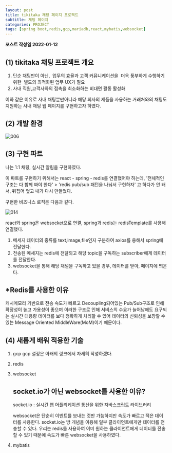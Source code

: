 ```yaml
---
layout: post
title: tikitaka 채팅 페이지 프로젝트
subtitle: 채팅 페이지 
categories: PROJECT
tags: [spring boot,redis,gcp,mariadb,react,mybatis,websocket]
---
```


**포스트 작성일 2022-01-12**  

## (1) tikitaka 채팅 프로젝트 개요
1. 단순 채팅만이 아닌,  업무의 효율과 고객 커뮤니케이션을  더욱 풍부하게 수행하기 위한  별도의 최적화된 업무 UX가 필요
2. 사내 직원,고객사와의 접촉을 최소화하는 비대면 활동 활성화

이와 같은 이유로 사내 채팅뿐만아니라 해당 회사의 제품을 사용하는 거래처와의 채팅도 지원하는 사내 채팅 웹 페이지를 구현하고자 하였다.


## (2) 개발 환경
![006](https://user-images.githubusercontent.com/83413364/149081951-15a47b5c-e6a7-4ad8-bbca-19aa441d5e64.jpg)



## (3) 구현 파트 
나는 1:1 채팅, 실시간 알림을 구현하였다.

이 파트를 구현하기 위해서는 react - spring - redis를 연결했어야 하는데, '전체적인 구조는 다 함께 짜야 한다' > 'redis pub/sub 패턴을 나눠서 구현하자' 고 하다가 안 돼서, 뒤집어 엎고 내가 다시 만들었다.

구현한 비즈니스 로직은 다음과 같다.

![014](https://user-images.githubusercontent.com/83413364/149083314-faf4ba46-041a-49a7-ad98-0261412bf011.jpg)

react와 spring은 websocket으로 연결,
spring과 redis는 redisTemplate를 사용해 연결했다.


1. 메세지 데이터의 종류를 text,image,file인지 구분하여 axios를 용해서 spring에 전달한다.
2. 전송된 메세지는 redis에 전달되고 해당 topic을 구독하는 subscriber에게 데이터를 전달한다. 
3. websocket을 통해 해당 채널을 구독하고 있을 경우, 데이터를 받아, 페이지에 띄운다.


## *Redis를 사용한 이유
캐시메모리 기반으로 전송 속도가 빠르고 Decoupling되어있는 Pub/Sub구조로 인해 확장성이 높고 가용성이 좋으며 이러한 구조로 인해 서비스의 수요가 늘어남에도 요구되는 실시간 대용량 데이터를 보다 정확하게 처리할 수 있어 데이터의 신뢰성을 보장할 수 있는 Message Oriented MiddleWare(MoM)이기 때문이다.

## (4) 새롭게 배워 적용한 기술
1. gcp
    gcp 설정은 아래의 링크에서 자세히 작성하겠다.
    
2. redis

3. websocket 
    ## socket.io가 아닌 websocket를 사용한 이유?

    socket.io : 실시간 웹 어플리케이션 통신을 위한 자바스크립트 라이브러리

    websocket은 단순히 이벤트를 보내는 것만 가능하지만 속도가 빠르고 적은 데이터를 사용한다. socket.io는 방 개념을 이용해 일부 클라이언트에게만 데이터를 전송할 수 있다. 우리는 redis를 사용하여 이미 원하는 클라이언트에게 데이터를 전송할 수 있기 때문에 속도가 빠른 websocket을 사용하였다.

4. mybatis

